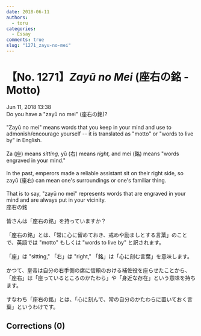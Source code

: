 ```yaml
---
date: 2018-06-11
authors:
  - toru
categories:
  - Essay
comments: true
slug: "1271_zayu-no-mei"
---
```


# 【No. 1271】<strong><em>Zayū no Mei</strong></em> (座右の銘 - Motto)
<div class="date">Jun 11, 2018 13:38</div>
<div id="post"><div id="body_show_ori">
Do you have a "zayū no mei" (座右の銘)?<br/><br/>"Zayū no mei" means words that you keep in your mind and use to admonish/encourage yourself -- it is translated as "motto" or "words to live by" in English.<br/><br/>Za (座) means <em>sitting,</em> yū (右) means <em>right,</em> and mei (銘) means "words engraved in your mind."<br/><br/>In the past, emperors made a reliable assistant sit on their right side, so zayū (座右) can mean one's surroundings or one's familiar thing.<br/><br/>That is to say, "zayū no mei" represents words that are engraved in your mind and are always put in your vicinity.
</div></div>

<!-- more -->

<div id="post_ja"><div id="body_show_mo">
座右の銘<br/><br/>皆さんは「座右の銘」を持っていますか？<br/><br/>「座右の銘」とは、「常に心に留めておき、戒めや励ましとする言葉」のことで、英語では "motto" もしくは "words to live by" と訳されます。<br/><br/>「座」は "sitting," 「右」は "right," 「銘」は「心に刻む言葉」を意味します。<br/><br/>かつて、皇帝は自分の右手側の席に信頼のおける補佐役を座らせたことから、「座右」は「座っているところのかたわら」や「身近な存在」という意味を持ちます。<br/><br/>すなわち「座右の銘」とは、「心に刻んで、常の自分のかたわらに置いておく言葉」というわけです。
</div></div>

## Corrections (0)
